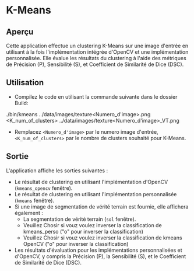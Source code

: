 # K-Means

## Aperçu

Cette application effectue un clustering K-Means sur une image d'entrée en utilisant à la fois l'implémentation intégrée d'OpenCV et une implémentation personnalisée. Elle évalue les résultats du clustering à l'aide des métriques de Précision (P), Sensibilité (S), et Coefficient de Similarité de Dice (DSC).

## Utilisation

- Compilez le code en utilisant la commande suivante dans le dossier Build:

./bin/kmeans ../data/images/texture<Numero_d'image>.png <K_num_of_clusters> ../data/images/texture<Numero_d'image>_VT.png

- Remplacez `<Numero_d'image>` par le numero image d'entrée, `<K_num_of_clusters>` par le nombre de clusters souhaité pour K-Means.



## Sortie

L'application affiche les sorties suivantes :

- Le résultat de clustering en utilisant l'implémentation d'OpenCV (`kmeans_opencv` fenêtre).
- Le résultat de clustering en utilisant l'implémentation personnalisée (`kmeans` fenêtre).
- Si une image de segmentation de vérité terrain est fournie, elle affichera également :
  - La segmentation de vérité terrain (`sol` fenêtre).
  - Veuillez Chosir si vouz voulez inverser la classification de kmeans_perso ("o" pour inverser la classification)
  - Veuillez Chosir si vouz voulez inverser la classification de kmeans OpenCV ("o" pour inverser la classification)
- Les résultats d'évaluation pour les implémentations personnalisées et d'OpenCV, y compris la Précision (P), la Sensibilité (S), et le Coefficient de Similarité de Dice (DSC).


